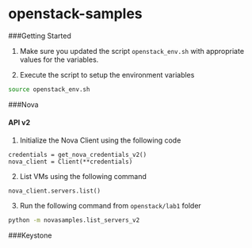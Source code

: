 openstack-samples
=================

###Getting Started

1.  Make sure you updated the script `openstack_env.sh` with appropriate values for the variables.

2.  Execute the script to setup the environment variables


```bash
source openstack_env.sh
```

###Nova

#### API v2

1.  Initialize the Nova Client using the following code

```
credentials = get_nova_credentials_v2()
nova_client = Client(**credentials)
```
2.  List VMs using the following command

```
nova_client.servers.list()
```

3.  Run the following command from `openstack/lab1` folder

```bash
python -m novasamples.list_servers_v2
```

###Keystone